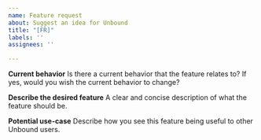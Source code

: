 ```yaml
---
name: Feature request
about: Suggest an idea for Unbound
title: "[FR]"
labels: ''
assignees: ''

---
```


<!--
Thanks for taking the time to report an issue!

Before continuing please make sure that you checked the existing (opened and closed) issues and pull requests to avoid opening a duplicate issue. We would rather prefer to add the information to the existing one. Feel free to reopen a closed issue if you think the issue is not resolved in your case.

If you rather have a support question and you need guidance on running/configuring Unbound, please refrain from opening an issue and use the community support mailing list instead (https://www.nlnetlabs.nl/support/mailing-lists/).
We would like to keep GitHub issues for possible bugs and feature requests only.

If you are unsure whether an issue is a bug or not, feel free to reach out to mailing list users or open an issue here. 

If you are opening an issue, please complete as much of the following sections as possible to give us a better understanding of your situation.
-->

**Current behavior**
Is there a current behavior that the feature relates to?
If yes, would you wish the current behavior to change?

**Describe the desired feature**
A clear and concise description of what the feature should be.

**Potential use-case**
Describe how you see this feature being useful to other Unbound users.
